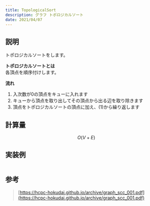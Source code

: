 ```yaml
---
title: TopologicalSort
description: グラフ トポロジカルソート
date: 2021/04/07
---
```


## 説明
トポロジカルソートをします。

**トポロジカルソートとは**  
各頂点を順序付けします。

**流れ**  
1. 入次数が0の頂点をキューに入れます
2. キューから頂点を取り出してその頂点から出る辺を取り除きます
3. 頂点をトポロジカルソートの頂点に加え、(1)から繰り返します

## 計算量
$$
O(V+E)
$$

## 実装例

```cpp import=/assets/Library/graph/topologicalsort.cpp
```

## 参考
> [https://hcpc-hokudai.github.io/archive/graph_scc_001.pdf](https://hcpc-hokudai.github.io/archive/graph_scc_001.pdf)